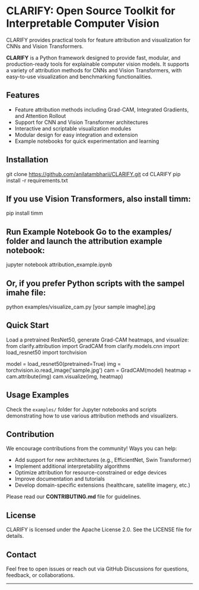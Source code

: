# CLARIFY: Open Source Toolkit for Interpretable Computer Vision
CLARIFY provides practical tools for feature attribution and visualization for CNNs and Vision Transformers.

**CLARIFY** is a Python framework designed to provide fast, modular, and production-ready tools for explainable computer vision models. It supports a variety of attribution methods for CNNs and Vision Transformers, with easy-to-use visualization and benchmarking functionalities.

## Features

- Feature attribution methods including Grad-CAM, Integrated Gradients, and Attention Rollout  
- Support for CNN and Vision Transformer architectures  
- Interactive and scriptable visualization modules  
- Modular design for easy integration and extension  
- Example notebooks for quick experimentation and learning  

## Installation

git clone https://github.com/anilatambharii/CLARIFY.git
cd CLARIFY
pip install -r requirements.txt
## If you use Vision Transformers, also install timm:
pip install timm
## Run Example Notebook Go to the examples/ folder and launch the attribution example notebook:
jupyter notebook attribution_example.ipynb
## Or, if you prefer Python scripts with the sampel imahe file:
python examples/visualize_cam.py [your sample imaghe].jpg 

## Quick Start
Load a pretrained ResNet50, generate Grad-CAM heatmaps, and visualize:
from clarify.attribution import GradCAM
from clarify.models.cnn import load_resnet50
import torchvision

model = load_resnet50(pretrained=True)
img = torchvision.io.read_image('sample.jpg')
cam = GradCAM(model)
heatmap = cam.attribute(img)
cam.visualize(img, heatmap)

## Usage Examples

Check the `examples/` folder for Jupyter notebooks and scripts demonstrating how to use various attribution methods and visualizers.

## Contribution

We encourage contributions from the community! Ways you can help:  
- Add support for new architectures (e.g., EfficientNet, Swin Transformer)  
- Implement additional interpretability algorithms  
- Optimize attribution for resource-constrained or edge devices  
- Improve documentation and tutorials  
- Develop domain-specific extensions (healthcare, satellite imagery, etc.)  

Please read our **CONTRIBUTING.md** file for guidelines.
## License

CLARIFY is licensed under the Apache License 2.0. See the LICENSE file for details.

## Contact

Feel free to open issues or reach out via GitHub Discussions for questions, feedback, or collaborations.


---
